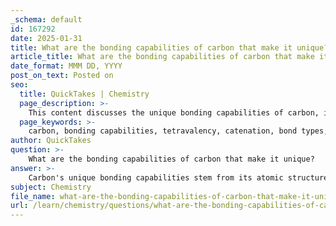 ```yaml
---
_schema: default
id: 167292
date: 2025-01-31
title: What are the bonding capabilities of carbon that make it unique?
article_title: What are the bonding capabilities of carbon that make it unique?
date_format: MMM DD, YYYY
post_on_text: Posted on
seo:
  title: QuickTakes | Chemistry
  page_description: >-
    This content discusses the unique bonding capabilities of carbon, including its tetravalency, ability for catenation, various bond types, stability of bonds, hybridization, and its significance in forming complex molecules essential for life and organic chemistry.
  page_keywords: >-
    carbon, bonding capabilities, tetravalency, catenation, bond types, stability, hybridization, complex molecules, organic chemistry, biological systems
author: QuickTakes
question: >-
    What are the bonding capabilities of carbon that make it unique?
answer: >-
    Carbon's unique bonding capabilities stem from its atomic structure, specifically its four valence electrons. This allows carbon to form up to four covalent bonds with other atoms, making it incredibly versatile in creating a wide variety of compounds. Here are some key aspects of carbon's bonding capabilities that highlight its uniqueness:\n\n1. **Tetravalency**: Carbon has four electrons in its outer shell, which can accommodate a total of eight electrons. This tetravalency enables carbon to form four covalent bonds with other atoms, allowing for complex molecular structures.\n\n2. **Catenation**: One of the most distinctive features of carbon is its ability to bond with itself, forming long chains, branched structures, and ringed configurations. This property, known as catenation, is crucial for the formation of macromolecules such as carbohydrates, lipids, proteins, and nucleic acids.\n\n3. **Variety of Bond Types**: Carbon can form single, double, and even triple bonds with other atoms. This flexibility in bonding allows for a diverse range of organic compounds, from simple molecules like methane (CH₄) to complex structures like proteins and nucleic acids.\n\n4. **Stability of Carbon Bonds**: The covalent bonds formed by carbon are generally strong and stable, which is essential for the integrity of biological molecules. This stability is particularly important in the context of the temperatures and conditions conducive to life.\n\n5. **Hybridization**: Carbon can undergo hybridization, where its atomic orbitals mix to form new hybrid orbitals. This process allows carbon to adopt different geometries (such as tetrahedral, trigonal planar, or linear) depending on the types of bonds it forms, further enhancing its ability to create diverse molecular architectures.\n\n6. **Formation of Complex Molecules**: Due to its bonding capabilities, carbon is the backbone of organic chemistry, forming the basis for a vast array of compounds that are essential for life. The ability to form large and complex macromolecules is a key reason why carbon is central to biological systems.\n\nIn summary, carbon's unique bonding capabilities—tetravalency, catenation, the ability to form various bond types, stability, hybridization, and the formation of complex molecules—make it an essential element in organic chemistry and a fundamental building block of life.
subject: Chemistry
file_name: what-are-the-bonding-capabilities-of-carbon-that-make-it-unique.md
url: /learn/chemistry/questions/what-are-the-bonding-capabilities-of-carbon-that-make-it-unique
---
```


&nbsp;